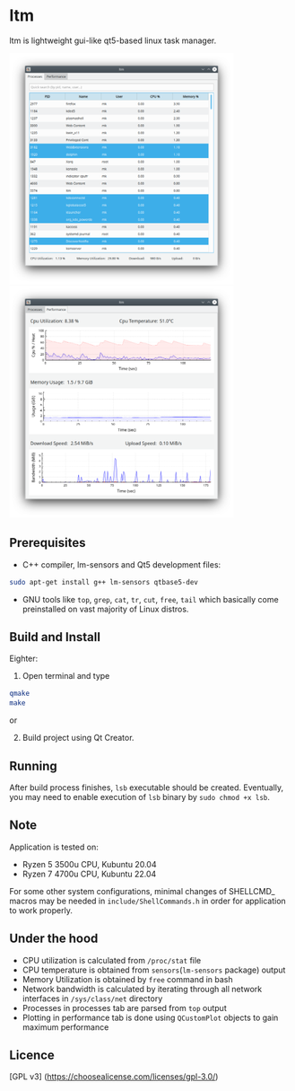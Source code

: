 # ltm

ltm is lightweight gui-like qt5-based linux task manager.

<img src="processes.png" width="400"> <img src="performance.png" width="400">

## Prerequisites

- C++ compiler, lm-sensors and Qt5 development files:
```bash
sudo apt-get install g++ lm-sensors qtbase5-dev
```

- GNU tools like `top`, `grep`, `cat`, `tr`, `cut`, `free`, `tail` which basically come
preinstalled on vast majority of Linux distros.

## Build and Install
Eighter:

1) Open terminal and type 
```bash
qmake
make
```
or

2) Build project using Qt Creator.

## Running

After build process finishes, `lsb` executable should be created.
Eventually, you may need to enable execution of `lsb` binary by `sudo chmod +x lsb`.

## Note

Application is tested on:
- Ryzen 5 3500u CPU, Kubuntu 20.04 
- Ryzen 7 4700u CPU, Kubuntu 22.04

For some other system configurations, minimal changes of SHELLCMD_ macros may be needed in `include/ShellCommands.h` in order for application to work properly.

## Under the hood

- CPU utilization is calculated from `/proc/stat` file
- CPU temperature is obtained from `sensors`(`lm-sensors` package) output
- Memory Utilization is obtained by `free` command in bash
- Network bandwidth is calculated by iterating through all network interfaces in
`/sys/class/net` directory
- Processes in processes tab are parsed from `top` output
- Plotting in performance tab is done using `QCustomPlot` objects to gain maximum performance

## Licence

[GPL v3] (https://choosealicense.com/licenses/gpl-3.0/)
